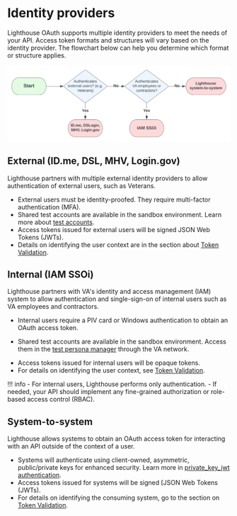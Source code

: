 # Identity providers

Lighthouse OAuth supports multiple identity providers to meet the needs of your API. Access token formats and structures will vary based on the identity provider. The flowchart below can help you determine which format or structure applies.

![Identity Provider Flowchart](../../assets/images/auth-identity-providers-flowchart.svg)

## External (ID.me, DSL, MHV, Login.gov)

Lighthouse partners with multiple external identity providers to allow authentication of external users, such as Veterans.

- External users must be identity-proofed. They require multi-factor authentication (MFA).
- Shared test accounts are available in the sandbox environment. Learn more about [test accounts](https://github.com/department-of-veterans-affairs/vets-api-clients/blob/master/test_accounts.md).
- Access tokens issued for external users will be signed JSON Web Tokens (JWTs).
- Details on identifying the user context are in the section about [Token Validation](token-validation.md).

## Internal (IAM SSOi)

Lighthouse partners with VA's identity and access management (IAM) system to allow authentication and single-sign-on of internal users such as VA employees and contractors.

- Internal users require a PIV card or Windows authentication to obtain an OAuth access token.
<!-- markdown-link-check-disable -->
- Shared test accounts are available in the sandbox environment. Access them in the [test persona manager](https://tpm.preprod.iam.va.gov/tpm/) through the VA network.
<!-- markdown-link-check-enable -->
- Access tokens issued for internal users will be opaque tokens.
- For details on identifying the user context, see [Token Validation](token-validation.md).

!!! info
    - For internal users, Lighthouse performs only authentication.
    - If needed, your API should implement any fine-grained authorization or role-based access control (RBAC).

## System-to-system

Lighthouse allows systems to obtain an OAuth access token for interacting with an API outside of the context of a user.

- Systems will authenticate using client-owned, asymmetric, public/private keys for enhanced security. Learn more in [private_key_jwt authentication](https://openid.net/specs/openid-connect-core-1_0.html#ClientAuthentication).
- Access tokens issued for systems will be signed [JSON Web Tokens (JWTs).
- For details on identifying the consuming system, go to the section on [Token Validation](token-validation.md).
